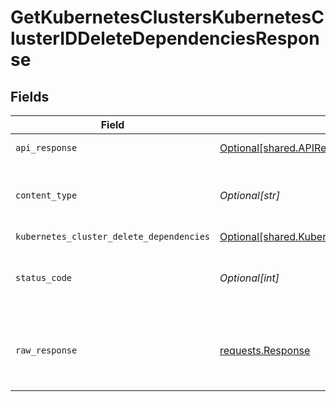# GetKubernetesClustersKubernetesClusterIDDeleteDependenciesResponse


## Fields

| Field                                                                                                                  | Type                                                                                                                   | Required                                                                                                               | Description                                                                                                            |
| ---------------------------------------------------------------------------------------------------------------------- | ---------------------------------------------------------------------------------------------------------------------- | ---------------------------------------------------------------------------------------------------------------------- | ---------------------------------------------------------------------------------------------------------------------- |
| `api_response`                                                                                                         | [Optional[shared.APIResponse]](undefined/models/shared/apiresponse.md)                                                 | :heavy_minus_sign:                                                                                                     | unknown error                                                                                                          |
| `content_type`                                                                                                         | *Optional[str]*                                                                                                        | :heavy_check_mark:                                                                                                     | HTTP response content type for this operation                                                                          |
| `kubernetes_cluster_delete_dependencies`                                                                               | [Optional[shared.KubernetesClusterDeleteDependencies]](undefined/models/shared/kubernetesclusterdeletedependencies.md) | :heavy_minus_sign:                                                                                                     | Success                                                                                                                |
| `status_code`                                                                                                          | *Optional[int]*                                                                                                        | :heavy_check_mark:                                                                                                     | HTTP response status code for this operation                                                                           |
| `raw_response`                                                                                                         | [requests.Response](https://requests.readthedocs.io/en/latest/api/#requests.Response)                                  | :heavy_minus_sign:                                                                                                     | Raw HTTP response; suitable for custom response parsing                                                                |